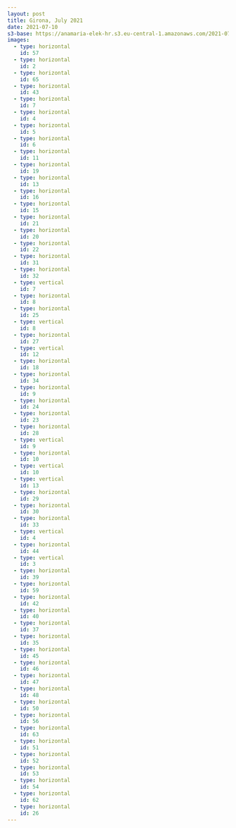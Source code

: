 ```yaml
---
layout: post
title: Girona, July 2021
date: 2021-07-10
s3-base: https://anamaria-elek-hr.s3.eu-central-1.amazonaws.com/2021-07-10-girona
images:
  - type: horizontal
    id: 57
  - type: horizontal
    id: 2
  - type: horizontal
    id: 65
  - type: horizontal
    id: 43
  - type: horizontal
    id: 7
  - type: horizontal
    id: 4
  - type: horizontal
    id: 5
  - type: horizontal
    id: 6
  - type: horizontal
    id: 11
  - type: horizontal
    id: 19
  - type: horizontal
    id: 13
  - type: horizontal
    id: 16
  - type: horizontal
    id: 15
  - type: horizontal
    id: 21
  - type: horizontal
    id: 20
  - type: horizontal
    id: 22
  - type: horizontal
    id: 31
  - type: horizontal
    id: 32
  - type: vertical
    id: 7
  - type: horizontal
    id: 8
  - type: horizontal
    id: 25
  - type: vertical
    id: 8
  - type: horizontal
    id: 27
  - type: vertical
    id: 12
  - type: horizontal
    id: 18
  - type: horizontal
    id: 34
  - type: horizontal
    id: 9
  - type: horizontal
    id: 24
  - type: horizontal
    id: 23
  - type: horizontal
    id: 28
  - type: vertical
    id: 9
  - type: horizontal
    id: 10
  - type: vertical
    id: 10
  - type: vertical
    id: 13
  - type: horizontal
    id: 29
  - type: horizontal
    id: 30
  - type: horizontal
    id: 33
  - type: vertical
    id: 4
  - type: horizontal
    id: 44
  - type: vertical
    id: 3
  - type: horizontal
    id: 39
  - type: horizontal
    id: 59
  - type: horizontal
    id: 42
  - type: horizontal
    id: 40
  - type: horizontal
    id: 37
  - type: horizontal
    id: 35
  - type: horizontal
    id: 45
  - type: horizontal
    id: 46
  - type: horizontal
    id: 47
  - type: horizontal
    id: 48
  - type: horizontal
    id: 50
  - type: horizontal
    id: 56
  - type: horizontal
    id: 63
  - type: horizontal
    id: 51
  - type: horizontal
    id: 52
  - type: horizontal
    id: 53
  - type: horizontal
    id: 54
  - type: horizontal
    id: 62
  - type: horizontal
    id: 26
---
```



